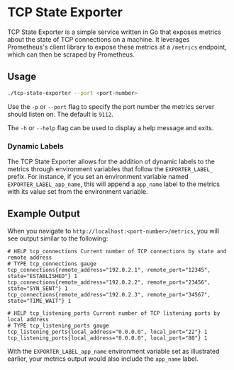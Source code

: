 # TCP State Exporter

TCP State Exporter is a simple service written in Go that exposes metrics about the state of TCP connections on a machine. It leverages Prometheus's client library to expose these metrics at a `/metrics` endpoint, which can then be scraped by Prometheus.

## Usage

```sh
./tcp-state-exporter --port <port-number>
```

Use the `-p` or `--port` flag to specify the port number the metrics server should listen on. The default is `9112`.

The `-h` or `--help` flag can be used to display a help message and exits.

### Dynamic Labels

The TCP State Exporter allows for the addition of dynamic labels to the metrics through environment variables that follow the `EXPORTER_LABEL_` prefix. For instance, if you set an environment variable named `EXPORTER_LABEL_app_name`, this will append a `app_name` label to the metrics with its value set from the environment variable.

## Example Output

When you navigate to `http://localhost:<port-number>/metrics`, you will see output similar to the following:

```
# HELP tcp_connections Current number of TCP connections by state and remote address
# TYPE tcp_connections gauge
tcp_connections{remote_address="192.0.2.1", remote_port="12345", state="ESTABLISHED"} 1
tcp_connections{remote_address="192.0.2.2", remote_port="23456", state="SYN_SENT"} 1
tcp_connections{remote_address="192.0.2.3", remote_port="34567", state="TIME_WAIT"} 1

# HELP tcp_listening_ports Current number of TCP listening ports by local address
# TYPE tcp_listening_ports gauge
tcp_listening_ports{local_address="0.0.0.0", local_port="22"} 1
tcp_listening_ports{local_address="0.0.0.0", local_port="80"} 1
```

With the `EXPORTER_LABEL_app_name` environment variable set as illustrated earlier, your metrics output would also include the `app_name` label.
